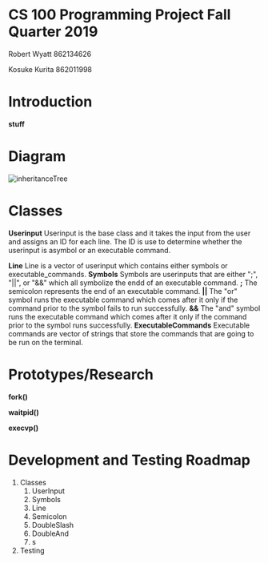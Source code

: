 # CS 100 Programming Project Fall Quarter 2019

Robert Wyatt 862134626

Kosuke Kurita 862011998

# Introduction
**stuff**

# Diagram
![inheritanceTree](https://github.com/cs100/assignment-team_robert_kosuke/blob/master/images/inheritancetree.png)

# Classes
**Userinput**
	Userinput is the base class and  it takes the input from the user and assigns an ID for each line. The ID is use to determine whether the userinput is asymbol or an executable command.

**Line**
	Line is a vector of userinput which contains either symbols or executable_commands.
**Symbols**
	Symbols are userinputs that are either ";", "||", or "&&" which all symbolize the endd of an executable command.
**;**
	The semicolon represents the end of an executable command.
**||**
	The "or" symbol runs the executable command which comes after it only if the command prior to the symbol fails to run successfully.
**&&**
	The "and" symbol runs the executable command which comes after it only if the command prior to the symbol runs successfully.
**ExecutableCommands**
	Executable commands are vector of strings that store the commands that are going to be run on the terminal.


# Prototypes/Research
**fork()**

**waitpid()**

**execvp()**

# Development and Testing Roadmap
1. Classes
	1. UserInput
	2. Symbols
	3. Line
	4. Semicolon
	5. DoubleSlash
	6. DoubleAnd
	7. s 
2. Testing

